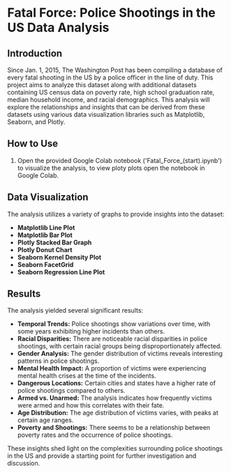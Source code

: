 # Fatal Force: Police Shootings in the US Data Analysis

## Introduction

Since Jan. 1, 2015, The Washington Post has been compiling a database of every fatal shooting in the US by a police officer in the line of duty. This project aims to analyze this dataset along with additional datasets containing US census data on poverty rate, high school graduation rate, median household income, and racial demographics. This analysis will explore the relationships and insights that can be derived from these datasets using various data visualization libraries such as Matplotlib, Seaborn, and Plotly.

## How to Use

1. Open the provided Google Colab notebook ('Fatal_Force_(start).ipynb') to visualize the analysis, to view ploty plots open the notebook in Google Colab.

## Data Visualization

The analysis utilizes a variety of graphs to provide insights into the dataset:

- **Matplotlib Line Plot**
- **Matplotlib Bar Plot**
- **Plotly Stacked Bar Graph**
- **Plotly Donut Chart**
- **Seaborn Kernel Density Plot**
- **Seaborn FacetGrid**
- **Seaborn Regression Line Plot**
  
## Results

The analysis yielded several significant results:

- **Temporal Trends:** Police shootings show variations over time, with some years exhibiting higher incidents than others.
- **Racial Disparities:** There are noticeable racial disparities in police shootings, with certain racial groups being disproportionately affected.
- **Gender Analysis:** The gender distribution of victims reveals interesting patterns in police shootings.
- **Mental Health Impact:** A proportion of victims were experiencing mental health crises at the time of the incidents.
- **Dangerous Locations:** Certain cities and states have a higher rate of police shootings compared to others.
- **Armed vs. Unarmed:** The analysis indicates how frequently victims were armed and how this correlates with their fate.
- **Age Distribution:** The age distribution of victims varies, with peaks at certain age ranges.
- **Poverty and Shootings:** There seems to be a relationship between poverty rates and the occurrence of police shootings.

These insights shed light on the complexities surrounding police shootings in the US and provide a starting point for further investigation and discussion.
